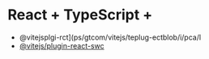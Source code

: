 # React + TypeScript + 

- @vitejsplgi-rct](ps/gtcom/vitejs/teplug-ectblob/i/pca/l
- [@vitejs/plugin-react-swc](https://github.com/vitejs/vite-plgin-react-swc)

